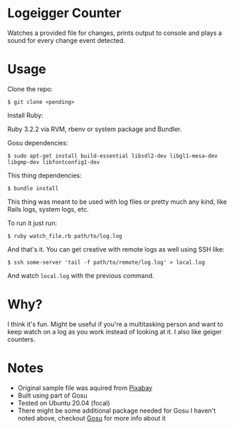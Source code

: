# Logeigger Counter

Watches a provided file for changes, prints output to console and plays a sound for every change event detected.

# Usage

Clone the repo:

```
$ git clone <pending>
```

Install Ruby:

Ruby 3.2.2 via RVM, rbenv or system package and Bundler.

Gosu dependencies:

```
$ sudo apt-get install build-essential libsdl2-dev libgl1-mesa-dev libgmp-dev libfontconfig1-dev
```

This thing dependencies:

```
$ bundle install
```

This thing was meant to be used with log files or pretty much any kind, like Rails logs, system logs, etc.

To run it just run:

```
$ ruby watch_file.rb path/to/log.log
```

And that's it. You can get creative with remote logs as well using SSH like:

```
$ ssh some-server 'tail -f path/to/remote/log.log' > local.log
```

And watch `local.log` with the previous command.

# Why?

I think it's fun. Might be useful if you're a multitasking person and want to keep watch on a log as you
work instead of looking at it. I also like geiger counters.

# Notes

- Original sample file was aquired from [Pixabay](https://pixabay.com/)
- Built using part of Gosu
- Tested on Ubuntu 20.04 (focal)
- There might be some additional package needed for Gosu I haven't noted above, checkout [Gosu](https://github.com/gosu/gosu) for more info about it
